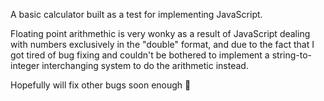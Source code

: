 A basic calculator built as a test for implementing JavaScript.

Floating point arithmethic is very wonky as a result of JavaScript dealing with numbers exclusively in the "double" format, and due to the fact that I got tired of bug fixing and couldn't be bothered to implement a string-to-integer interchanging system to do the arithmetic instead.

Hopefully will fix other bugs soon enough 🙏
